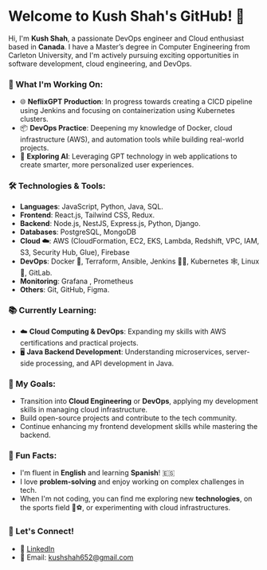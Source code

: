 # Welcome to Kush Shah's GitHub! 👋

Hi, I'm **Kush Shah**, a passionate DevOps engineer and Cloud enthusiast based in **Canada**. I have a Master’s degree in Computer Engineering from Carleton University, and I'm actively pursuing exciting opportunities in software development, cloud engineering, and DevOps.

### 🚀 What I'm Working On:
- 🌐 **NeflixGPT Production**: In progress towards creating a CICD pipeline using Jenkins and focusing on containerization using Kubernetes clusters.
- 📦 **DevOps Practice**: Deepening my knowledge of Docker, cloud infrastructure (AWS), and automation tools while building real-world projects.
- 🤖 **Exploring AI**: Leveraging GPT technology in web applications to create smarter, more personalized user experiences.

### 🛠️ Technologies & Tools:
- **Languages**: JavaScript, Python, Java, SQL.
- **Frontend**: React.js, Tailwind CSS, Redux.
- **Backend**: Node.js, NestJS, Express.js, Python, Django.
- **Databases**: PostgreSQL, MongoDB
- **Cloud ☁️**: AWS (CloudFormation, EC2, EKS, Lambda, Redshift, VPC, IAM, S3, Security Hub, Glue), Firebase 
- **DevOps**: Docker 🐬, Terraform, Ansible, Jenkins 👨‍💼, Kubernetes 🕸, Linux 🐧, GitLab.
- **Monitoring**: Grafana , Prometheus
- **Others**: Git, GitHub, Figma.

### 📚 Currently Learning:
- ☁️ **Cloud Computing & DevOps**: Expanding my skills with AWS certifications and practical projects.
- 🖥️ **Java Backend Development**: Understanding microservices, server-side processing, and API development in Java.

### 🎯 My Goals:
- Transition into **Cloud Engineering** or **DevOps**, applying my development skills in managing cloud infrastructure.
- Build open-source projects and contribute to the tech community.
- Continue enhancing my frontend development skills while mastering the backend.

### 🌟 Fun Facts:
- I'm fluent in **English** and learning **Spanish**! 🇪🇸
- I love **problem-solving** and enjoy working on complex challenges in tech.
- When I'm not coding, you can find me exploring new **technologies**, on the sports field 🏏⚽, or experimenting with cloud infrastructures.

### 🔗 Let's Connect!
- 💼 [LinkedIn](https://www.linkedin.com/in/kush-shah-2170701a9/)
- 📧 Email: kushshah652@gmail.com
